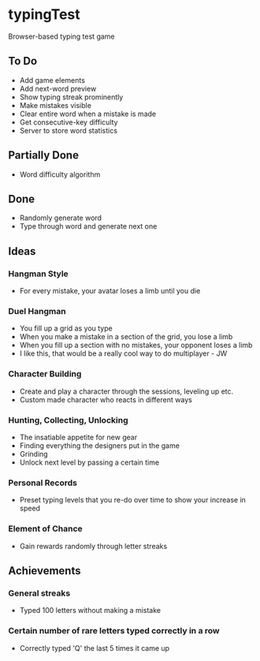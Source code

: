 typingTest
==========

Browser-based typing test game

## To Do ##
+ Add game elements
+ Add next-word preview
+ Show typing streak prominently
+ Make mistakes visible
+ Clear entire word when a mistake is made
+ Get consecutive-key difficulty
+ Server to store word statistics



## Partially Done ##
+ Word difficulty algorithm


## Done ##
+ Randomly generate word
+ Type through word and generate next one

## Ideas ##

### Hangman Style ###
+ For every mistake, your avatar loses a limb until you die
 
### Duel Hangman ###
+ You fill up a grid as you type
+ When you make a mistake in a section of the grid, you lose a limb
+ When you fill up a section with no mistakes, your opponent loses a limb
+ I like this, that would be a really cool way to do multiplayer - JW

### Character Building ###
+ Create and play a character through the sessions, leveling up etc.
+ Custom made character who reacts in different ways

### Hunting, Collecting, Unlocking ###
+ The insatiable appetite for new gear
+ Finding everything the designers put in the game
+ Grinding
+ Unlock next level by passing a certain time

### Personal Records ###
+ Preset typing levels that you re-do over time to show your increase in speed

### Element of Chance ###
+ Gain rewards randomly through letter streaks

## Achievements ##

### General streaks ###
+ Typed 100 letters without making a mistake

### Certain number of rare letters typed correctly in a row ###
+ Correctly typed 'Q' the last 5 times it came up
